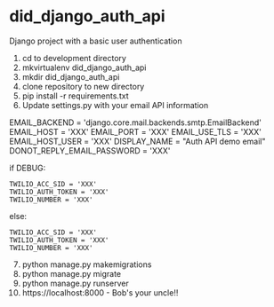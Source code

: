 # did_django_auth_api
Django project with a basic user authentication

1) cd to development directory
2) mkvirtualenv did_django_auth_api
3) mkdir did_django_auth_api
4) clone repository to new directory
5) pip install -r requirements.txt
6) Update settings.py with your email API information

EMAIL_BACKEND = 'django.core.mail.backends.smtp.EmailBackend'
EMAIL_HOST = 'XXX'
EMAIL_PORT = 'XXX'
EMAIL_USE_TLS = 'XXX'
EMAIL_HOST_USER = 'XXX'
DISPLAY_NAME = "Auth API demo email"
DONOT_REPLY_EMAIL_PASSWORD = 'XXX'


if DEBUG:

    TWILIO_ACC_SID = 'XXX'
    TWILIO_AUTH_TOKEN = 'XXX'
    TWILIO_NUMBER = 'XXX'

else:

    TWILIO_ACC_SID = 'XXX'
    TWILIO_AUTH_TOKEN = 'XXX'
    TWILIO_NUMBER = 'XXX'


7) python manage.py makemigrations
8) python manage.py migrate
9) python manage.py runserver
10) https://localhost:8000 - Bob's your uncle!! 

